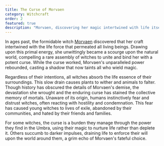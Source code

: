 ```yaml
---
title: The Curse of Morvaen
category: Witchcraft
order: 2
featured: true
description: "Morvaen, discovering her magic intertwined with life itself, inadvertently became a scourge upon the natural world, leading to a curse that now shadows all who practice magic."
---
```


In ages past, the formidable witch [Morvaen](/explore/mythology/morvaen/) discovered that her craft intertwined with the life force that permeated all living beings. Drawing upon this primal energy, she unwittingly became a scourge upon the natural world, compelling a rare assembly of witches to unite and bind her with a potent curse. While the curse worked, Morvaen's unparalleled power rebounded, casting a shadow that now taints all who wield magic.

Regardless of their intentions, all witches absorb the life essence of their surroundings. This slow drain causes plants to wither and animals to falter. Though history has obscured the details of Morvaen's demise, the devastation she wrought and the enduring curse has stained the collective memory of mortals. Unaware of its origin, humans instinctively fear and distrust witches, often reacting with hostility and condemnation. This fear has caused young witches to lives of exile, abandoned by their communities, and hated by their friends and families.

For some witches, the curse is a burden they manage through the power they find in the Umbra, using their magic to nurture life rather than deplete it. Others succumb to darker impulses, draining life to enforce their will upon the world around them, a grim echo of Morvaen's fateful choice.